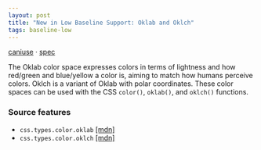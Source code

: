 ```yaml
---
layout: post
title: "New in Low Baseline Support: Oklab and Oklch"
tags: baseline-low
---
```


[caniuse](https://caniuse.com/?search=oklab) · [spec](https://drafts.csswg.org/css-color-4/#ok-lab)

The Oklab color space expresses colors in terms of lightness and how red/green and blue/yellow a color is, aiming to match how humans perceive colors. Oklch is a variant of Oklab with polar coordinates. These color spaces can be used with the CSS `color()`, `oklab()`, and `oklch()` functions.

### Source features

- ``css.types.color.oklab`` [[mdn]](https://https://developer.mozilla.org/en-US/search?q=css.types.color.oklab)
- ``css.types.color.oklch`` [[mdn]](https://https://developer.mozilla.org/en-US/search?q=css.types.color.oklch)
